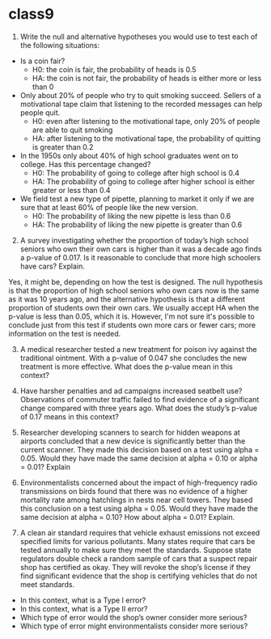 # class9

1. Write the null and alternative hypotheses you would use to test each of the following situations:
- Is a coin fair?
  - H0: the coin is fair, the probability of heads is 0.5
  - HA: the coin is not fair, the probability of heads is either more or less than 0
- Only about 20% of people who try to quit smoking succeed. Sellers of a motivational tape claim that listening to the recorded messages can help people quit.
  - H0: even after listening to the motivational tape, only 20% of people are able to quit smoking 
  - HA: after listening to the motivational tape, the probability of quitting is greater than 0.2
- In the 1950s only about 40% of high school graduates went on to college. Has this percentage changed?
  - H0: The probability of going to college after high school is 0.4
  - HA: The probability of going to college after higher school is either greater or less than 0.4
- We field test a new type of pipette, planning to market it only if we are sure that at least 60% of people like the new version.
  - H0: The probability of liking the new pipette is less than 0.6
  - HA: The probability of liking the new pipette is greater than 0.6


2. A survey investigating whether the proportion of today’s high school seniors who own their own cars is higher than it was a decade ago finds a p-value of 0.017. Is it reasonable to conclude that more high schoolers have cars? Explain.

Yes, it might be, depending on how the test is designed. The null hypothesis is that the proportion of high school seniors who own cars now is the same as it was 10 years ago, and the alternative hypothesis is that a different proportion of students own their own cars. We usually accept HA when the p-value is less than   0.05, which it is. However, I'm not sure it's possible to conclude just from this test if students own more cars or fewer cars; more information on the test is     needed.


3. A medical researcher tested a new treatment for poison ivy against the traditional ointment. With a p-value of 0.047 she concludes the new treatment is more effective. What does the p-value mean in this context?


4. Have harsher penalties and ad campaigns increased seatbelt use? Observations of commuter traffic failed to find evidence of a significant change compared with three years ago. What does the study’s p-value of 0.17 means in this context?


5. Researcher developing scanners to search for hidden weapons at airports concluded that a new device is significantly better than the current scanner. They made this decision based on a test using alpha = 0.05. Would they have made the same decision at alpha = 0.10 or alpha = 0.01? Explain


6. Environmentalists concerned about the impact of high-frequency radio transmissions on birds found that there was no evidence of a higher mortality rate among hatchlings in nests near cell towers. They based this conclusion on a test using alpha = 0.05. Would they have made the same decision at alpha = 0.10? How about alpha = 0.01? Explain.


7. A clean air standard requires that vehicle exhaust emissions not exceed specified limits for various pollutants. Many states require that cars be tested annually to make sure they meet the standards. Suppose state regulators double check a random sample of cars that a suspect repair shop has certified as okay. They will revoke the shop’s license if they find significant evidence that the shop is certifying vehicles that do not meet standards. 	
- In this context, what is a Type I error?
- In this context, what is a Type II error?
- Which type of error would the shop’s owner consider more serious?
- Which type of error might environmentalists consider more serious?
